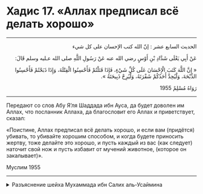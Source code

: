 <h1 class="hadith-header">Хадис 17. «Аллах предписал всё делать хорошо»</h1>

<hr>

<p class="arabic-text" dir="rtl">
الحديث السابع عشر : إنّ الله كتب الإحسان على كل شيء
</p>

<p class="arabic-text" dir="rtl">
 عَنْ أَبِي يَعْلَى شَدَّادِ بْنِ أَوْسٍ رضي الله عنه عَنْ رَسُولِ اللَّهِ صلى الله عـليه وسلم قَالَ:
</p>

<p class="arabic-text" dir="rtl">
« إنَّ اللَّهَ كَتَبَ الْإِحْسَانَ عَلَى كُلِّ شَيْءٍ، فَإِذَا قَتَلْتُمْ فَأَحْسِنُوا الْقِتْلَةَ، وَإِذَا ذَبَحْتُمْ فَأَحْسِنُوا الذِّبْحَةَ، وَلْيُحِدَّ أَحَدُكُمْ شَفْرَتَهُ، وَلْيُرِحْ ذَبِيحَتَهُ ».
</p>

<p class="arabic-subtext" dir="rtl">رَوَاهُ مُسْلِمٌ 1955</p>

<hr>

<p class="russian-text">
Передают со слов Абу Я’ля Шаддада ибн Ауса, да будет доволен им Аллах, что посланник Аллаха, да благословит его Аллах и приветствует, сказал:
</p>

<p class="russian-text">
«Поистине, Аллах предписал всё делать хорошо, и если вам (придётся) убивать, то убивайте хорошим способом, и когда будете приносить жертву, тоже делайте это хорошо, и пусть каждый из вас (как следует) наточит свой нож и пусть избавит от мучений животное, (которое он закалывает)». 
</p>

<p class="russian-subtext">Муслим 1955</p>

<hr class="endline">

<details class="comments">
  <summary class="comments-title">Разъяснение шейха Мухаммада ибн Салих аль-Усаймина</summary>
  <p class="comments-text">Скоро...</p>
</details>